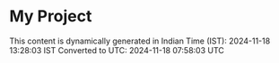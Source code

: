 # My Project

This content is dynamically generated in Indian Time (IST): 2024-11-18 13:28:03 IST
Converted to UTC: 2024-11-18 07:58:03 UTC
